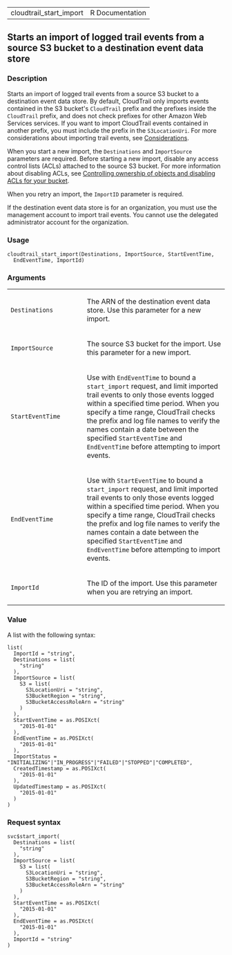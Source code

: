 <table style="width: 100%;">
<tbody>
<tr class="odd">
<td>cloudtrail_start_import</td>
<td style="text-align: right;">R Documentation</td>
</tr>
</tbody>
</table>

## Starts an import of logged trail events from a source S3 bucket to a destination event data store

### Description

Starts an import of logged trail events from a source S3 bucket to a
destination event data store. By default, CloudTrail only imports events
contained in the S3 bucket's `CloudTrail` prefix and the prefixes inside
the `CloudTrail` prefix, and does not check prefixes for other Amazon
Web Services services. If you want to import CloudTrail events contained
in another prefix, you must include the prefix in the `S3LocationUri`.
For more considerations about importing trail events, see
[Considerations](https://docs.aws.amazon.com/awscloudtrail/latest/userguide/cloudtrail-copy-trail-to-lake.html#cloudtrail-trail-copy-considerations).

When you start a new import, the `Destinations` and `ImportSource`
parameters are required. Before starting a new import, disable any
access control lists (ACLs) attached to the source S3 bucket. For more
information about disabling ACLs, see [Controlling ownership of objects
and disabling ACLs for your
bucket](https://docs.aws.amazon.com/AmazonS3/latest/userguide/about-object-ownership.html).

When you retry an import, the `ImportID` parameter is required.

If the destination event data store is for an organization, you must use
the management account to import trail events. You cannot use the
delegated administrator account for the organization.

### Usage

    cloudtrail_start_import(Destinations, ImportSource, StartEventTime,
      EndEventTime, ImportId)

### Arguments

<table>
<colgroup>
<col style="width: 35%" />
<col style="width: 65%" />
</colgroup>
<tbody>
<tr class="odd">
<td><code
id="cloudtrail_start_import_:_Destinations">Destinations</code></td>
<td><p>The ARN of the destination event data store. Use this parameter
for a new import.</p></td>
</tr>
<tr class="even">
<td><code
id="cloudtrail_start_import_:_ImportSource">ImportSource</code></td>
<td><p>The source S3 bucket for the import. Use this parameter for a new
import.</p></td>
</tr>
<tr class="odd">
<td><code
id="cloudtrail_start_import_:_StartEventTime">StartEventTime</code></td>
<td><p>Use with <code>EndEventTime</code> to bound a
<code>start_import</code> request, and limit imported trail events to
only those events logged within a specified time period. When you
specify a time range, CloudTrail checks the prefix and log file names to
verify the names contain a date between the specified
<code>StartEventTime</code> and <code>EndEventTime</code> before
attempting to import events.</p></td>
</tr>
<tr class="even">
<td><code
id="cloudtrail_start_import_:_EndEventTime">EndEventTime</code></td>
<td><p>Use with <code>StartEventTime</code> to bound a
<code>start_import</code> request, and limit imported trail events to
only those events logged within a specified time period. When you
specify a time range, CloudTrail checks the prefix and log file names to
verify the names contain a date between the specified
<code>StartEventTime</code> and <code>EndEventTime</code> before
attempting to import events.</p></td>
</tr>
<tr class="odd">
<td><code id="cloudtrail_start_import_:_ImportId">ImportId</code></td>
<td><p>The ID of the import. Use this parameter when you are retrying an
import.</p></td>
</tr>
</tbody>
</table>

### Value

A list with the following syntax:

    list(
      ImportId = "string",
      Destinations = list(
        "string"
      ),
      ImportSource = list(
        S3 = list(
          S3LocationUri = "string",
          S3BucketRegion = "string",
          S3BucketAccessRoleArn = "string"
        )
      ),
      StartEventTime = as.POSIXct(
        "2015-01-01"
      ),
      EndEventTime = as.POSIXct(
        "2015-01-01"
      ),
      ImportStatus = "INITIALIZING"|"IN_PROGRESS"|"FAILED"|"STOPPED"|"COMPLETED",
      CreatedTimestamp = as.POSIXct(
        "2015-01-01"
      ),
      UpdatedTimestamp = as.POSIXct(
        "2015-01-01"
      )
    )

### Request syntax

    svc$start_import(
      Destinations = list(
        "string"
      ),
      ImportSource = list(
        S3 = list(
          S3LocationUri = "string",
          S3BucketRegion = "string",
          S3BucketAccessRoleArn = "string"
        )
      ),
      StartEventTime = as.POSIXct(
        "2015-01-01"
      ),
      EndEventTime = as.POSIXct(
        "2015-01-01"
      ),
      ImportId = "string"
    )
